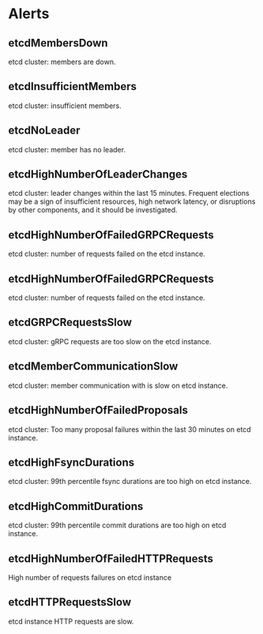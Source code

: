 # Alerts
## etcdMembersDown
etcd cluster: members are down.

## etcdInsufficientMembers
etcd cluster: insufficient members.

## etcdNoLeader
etcd cluster: member has no leader.

## etcdHighNumberOfLeaderChanges
etcd cluster: leader changes within the last 15 minutes. Frequent elections may be a sign of insufficient resources, high network latency, or disruptions by other components, and it should be investigated.

## etcdHighNumberOfFailedGRPCRequests
etcd cluster: number of requests failed on the etcd instance.

## etcdHighNumberOfFailedGRPCRequests
etcd cluster: number of requests failed on the etcd instance.

## etcdGRPCRequestsSlow
etcd cluster: gRPC requests are too slow on the etcd instance.

## etcdMemberCommunicationSlow
etcd cluster: member communication with is slow on etcd instance.

## etcdHighNumberOfFailedProposals
etcd cluster: Too many proposal failures within the last 30 minutes on etcd instance.

## etcdHighFsyncDurations
etcd cluster: 99th percentile fsync durations are too high on etcd instance.

## etcdHighCommitDurations
etcd cluster: 99th percentile commit durations are too high on etcd instance.

## etcdHighNumberOfFailedHTTPRequests
High number of requests failures on etcd instance

## etcdHTTPRequestsSlow
etcd instance HTTP requests are slow.

